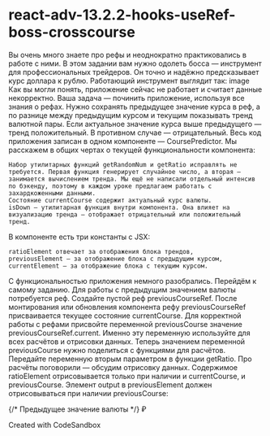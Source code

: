 # react-adv-13.2.2-hooks-useRef-boss-crosscourse

Вы очень много знаете про рефы и неоднократно практиковались в работе с ними. В этом задании вам нужно одолеть босса — инструмент для профессиональных трейдеров. Он точно и надёжно предсказывает курс доллара к рублю. Работающий инструмент выглядит так:
image
Как вы могли понять, приложение сейчас не работает и считает данные некорректно. Ваша задача — починить приложение, используя все знания о рефах.
Нужно сохранять предыдущее значение курса в реф, а по разнице между предыдущим курсом и текущим показывать тренд валютной пары. Если актуальное значение курса выше предыдущего — тренд положительный. В противном случае — отрицательный.
Весь код приложения записан в одном компоненте — CoursePredictor. Мы расскажем в общих чертах о текущей функциональности компонента:

    Набор утилитарных функций getRandomNum и getRatio исправлять не требуется. Первая функция генерирует случайное число, а вторая — занимается вычислением тренда. Мы ещё не написали отдельный интенсив по бэкенду, поэтому в каждом уроке предлагаем работать с захардкоженными данными.
    Состояние currentCourse содержит актуальный курс валюты.
    isDown — утилитарная функция внутри компонента. Она влияет на визуализацию тренда — отображает отрицательный или положительный тренд.

В компоненте есть три константы с JSX:

    ratioElement отвечает за отображения блока трендов,
    previousElement — за отображение блока с предыдущим курсом,
    currentElement — за отображение блока с текущим курсом.

С функциональностью приложения немного разобрались. Перейдём к самому заданию.
Для работы с предыдущим значением валюты потребуется реф. Создайте пустой реф previousCourseRef. После монтирования или обновления компонента рефу previousCourseRef присваивается текущее состояние currentCourse.
Для корректной работы с рефами присвойте переменной previousCourse значение previousCourseRef.current. Именно эту переменную используйте для всех расчётов и отрисовки данных.
Теперь значением переменной previousCourse нужно поделиться с функциями для расчётов. Передайте переменную вторым параметром в функции getRatio. Про расчёты поговорили — обсудим отрисовку данных.
Содержимое ratioElement отрисовывается только при наличии и currentCourse, и previousCourse.
Элемент output в previousElement должен отрисовываться при наличии previousCourse:

<output className={coursePredictorStyles.value}>
  {/* Предыдущее значение валюты */} ₽
</output>

Created with CodeSandbox
